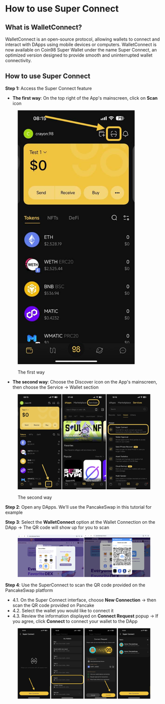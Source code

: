 # How to use Super Connect

## What is WalletConnect?

WalletConnect is an open-source protocol, allowing wallets to connect and interact with DApps using mobile devices or computers. WalletConnect is now available on Coin98 Super Wallet under the name Super Connect, an optimized version designed to provide smooth and uninterrupted wallet connectivity.

## How to use Super Connect

**Step 1:** Access the Super Connect feature

* **The first way**: On the top right of the App's mainscreen, click on **Scan** icon

<figure><img src="../../../../.gitbook/assets/coin98-app-super-connect-3.jpg" alt="" width="374"><figcaption><p>The first way</p></figcaption></figure>

* **The second way**: Choose the Discover icon on the App's mainscreen, then choose the Service → Wallet section&#x20;

<figure><img src="../../../../.gitbook/assets/coin98-app-superconnect-2.png" alt=""><figcaption><p>The second way</p></figcaption></figure>

**Step 2**: Open any DApps. We'll use the PancakeSwap in this tutorial for example

**Step 3**: Select the **WalletConnect** option at the Wallet Connection on the DApp → The QR code will show up for you to scan

<figure><img src="../../../../.gitbook/assets/coin98-app-super-connect-4.png" alt=""><figcaption></figcaption></figure>

**Step 4**: Use the SuperConnect to scan the QR code provided on the PancakeSwap platform

* 4.1. On the Super Connect interface, choose **New Connection** → then scan the QR code provided on Pancake
* 4.2. Select the wallet you would like to connect it
* 4.3. Review the information displayed on **Connect Request** popup → If you agree, click **Connect** to connect your wallet to the DApp

<figure><img src="../../../../.gitbook/assets/coin98-app-super-connect-4 (1).jpg" alt=""><figcaption></figcaption></figure>
